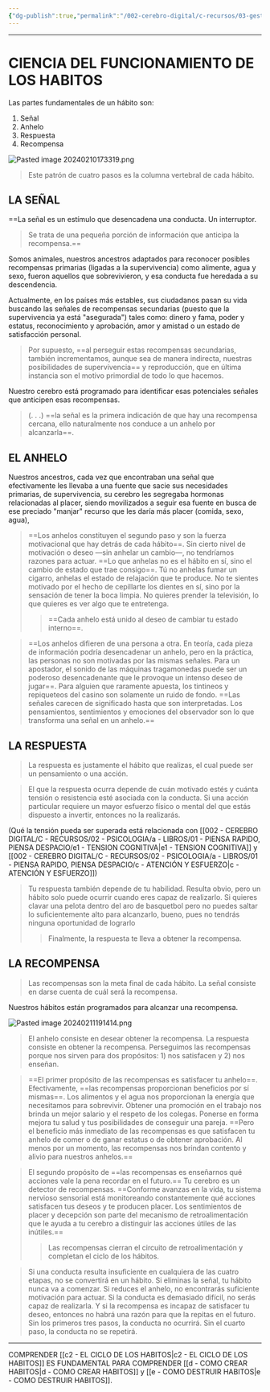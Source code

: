```yaml
---
{"dg-publish":true,"permalink":"/002-cerebro-digital/c-recursos/03-gestion-de-tiempo-y-proyectos/a-libros/01-habitos-atomicos/c1-ciencia-del-funcionamiento-de-los-habitos/"}
---
```


---

# CIENCIA DEL FUNCIONAMIENTO DE LOS HABITOS

Las partes fundamentales de un hábito son:
1) Señal
2) Anhelo
3) Respuesta
4) Recompensa

![Pasted image 20240210173319.png](/img/user/900%20-%20ANEXO/Pasted%20image%2020240210173319.png)

>Este patrón de cuatro pasos es la columna vertebral de cada hábito.

## LA SEÑAL
==La señal es un estímulo que desencadena una conducta. Un interruptor.
> Se trata de una pequeña porción de información que anticipa la recompensa.==

Somos animales, nuestros ancestros adaptados para reconocer posibles recompensas primarias (ligadas a la supervivencia) como alimente, agua y sexo, fueron aquellos que sobrevivieron, y esa conducta fue heredada a su descendencia.

Actualmente, en los países más estables, sus ciudadanos pasan su vida buscando las señales de recompensas secundarias (puesto que la supervivencia ya está "asegurada") tales como: dinero y fama, poder y estatus, reconocimiento y aprobación, amor y amistad o un estado de satisfacción personal.

> Por supuesto, ==al perseguir estas recompensas secundarias, también incrementamos, aunque sea de manera indirecta, nuestras posibilidades de supervivencia== y reproducción, que en última instancia son el motivo primordial de todo lo que hacemos.

Nuestro cerebro está programado para identificar esas potenciales señales que anticipen esas recompensas. 

>(. . .) ==la señal es la primera indicación de que hay una recompensa cercana, ello naturalmente nos conduce a un anhelo por alcanzarla==.

## EL ANHELO
Nuestros ancestros, cada vez que encontraban una señal que efectivamente les llevaba a una fuente que sacie sus necesidades primarias, de supervivencia, su cerebro les segregaba hormonas relacionadas al placer, siendo movilizados a seguir esa fuente en busca de ese preciado "manjar" recurso que les daría más placer (comida, sexo, agua),

>==Los anhelos constituyen el segundo paso y son la fuerza motivacional que hay detrás de cada hábito==. Sin cierto nivel de motivación o deseo —sin anhelar un cambio—, no tendríamos razones para actuar. ==Lo que anhelas no es el hábito en sí, sino el cambio de estado que trae consigo==. Tú no anhelas fumar un cigarro, anhelas el estado de relajación que te produce. No te sientes motivado por el hecho de cepillarte los dientes en sí, sino por la sensación de tener la boca limpia. No quieres prender la televisión, lo que quieres es ver algo que te entretenga. 
>>==Cada anhelo está unido al deseo de cambiar tu estado interno==.


>==Los anhelos difieren de una persona a otra. En teoría, cada pieza de información podría desencadenar un anhelo, pero en la práctica, las personas no son motivadas por las mismas señales. Para un apostador, el sonido de las máquinas tragamonedas puede ser un poderoso desencadenante que le provoque un intenso deseo de jugar==. Para alguien que raramente apuesta, los tintineos y repiqueteos del casino son solamente un ruido de fondo. ==Las señales carecen de significado hasta que son interpretadas. Los pensamientos, sentimientos y emociones del observador son lo que transforma una señal en un anhelo.==

## LA RESPUESTA
> La respuesta es justamente el hábito que realizas, el cual puede ser un pensamiento o una acción.

>El que la respuesta ocurra depende de cuán motivado estés y cuánta tensión o resistencia esté asociada con la conducta. Si una acción particular requiere un mayor esfuerzo físico o mental del que estás dispuesto a invertir, entonces no la realizarás.

(Qué la tensión pueda ser superada está relacionada con [[002 - CEREBRO DIGITAL/C - RECURSOS/02 - PSICOLOGIA/a - LIBROS/01 - PIENSA RAPIDO, PIENSA DESPACIO/e1 - TENSION COGNITIVA\|e1 - TENSION COGNITIVA]] y [[002 - CEREBRO DIGITAL/C - RECURSOS/02 - PSICOLOGIA/a - LIBROS/01 - PIENSA RAPIDO, PIENSA DESPACIO/c - ATENCIÓN Y ESFUERZO\|c - ATENCIÓN Y ESFUERZO]])

>Tu respuesta también depende de tu habilidad. Resulta obvio, pero un hábito solo puede ocurrir cuando eres capaz de realizarlo. Si quieres clavar una pelota dentro del aro de basquetbol pero no puedes saltar lo suficientemente alto para alcanzarlo, bueno, pues no tendrás ninguna oportunidad de lograrlo
>>Finalmente, la respuesta te lleva a obtener la recompensa.

## LA RECOMPENSA
>Las recompensas son la meta final de cada hábito. La señal consiste en darse cuenta de cuál será la recompensa.  

Nuestros hábitos están programados para alcanzar una recompensa.

![Pasted image 20240211191414.png](/img/user/900%20-%20ANEXO/Pasted%20image%2020240211191414.png)

>El anhelo consiste en desear obtener la recompensa. La respuesta consiste en obtener la  recompensa. Perseguimos las recompensas porque nos sirven para dos propósitos: 1) nos satisfacen y 2) nos enseñan.

>==El primer propósito de las recompensas es satisfacer tu anhelo==. Efectivamente, ==las recompensas proporcionan beneficios por sí mismas==. Los alimentos y el agua nos  proporcionan la energía que necesitamos para sobrevivir. Obtener una promoción en el trabajo nos brinda un mejor salario y el respeto de los colegas. Ponerse en forma mejora tu salud y tus posibilidades de conseguir una pareja. ==Pero el beneficio más inmediato de las recompensas es que satisfacen tu anhelo de comer o de ganar estatus o de obtener aprobación. Al menos por un momento, las recompensas nos brindan contento y alivio para nuestros anhelos.==

>El segundo propósito de ==las recompensas es enseñarnos qué acciones vale la pena recordar en el futuro.== Tu cerebro es un detector de recompensas. ==Conforme avanzas en la vida, tu sistema nervioso sensorial está monitoreando constantemente qué acciones satisfacen tus deseos y te producen placer. Los sentimientos de placer y decepción son parte del mecanismo de retroalimentación que le ayuda a tu cerebro a distinguir las acciones útiles de las inútiles.==
>>Las recompensas cierran el circuito de retroalimentación y completan el ciclo de los hábitos. 


>Si una conducta resulta insuficiente en cualquiera de las cuatro etapas, no se convertirá en un hábito. Si eliminas la señal, tu hábito nunca va a comenzar. Si reduces el anhelo, no encontrarás suficiente motivación para actuar. Si la conducta es demasiado difícil, no serás capaz de realizarla. Y si la recompensa es incapaz de satisfacer tu deseo, entonces no habrá una razón para que la repitas en el futuro. Sin los primeros tres pasos, la conducta no ocurrirá. Sin el cuarto paso, la conducta no se repetirá.

---
COMPRENDER [[c2 - EL CICLO DE LOS HABITOS\|c2 - EL CICLO DE LOS HABITOS]] ES FUNDAMENTAL PARA COMPRENDER [[d - COMO CREAR HABITOS\|d - COMO CREAR HABITOS]] y [[e - COMO DESTRUIR HABITOS\|e - COMO DESTRUIR HABITOS]].